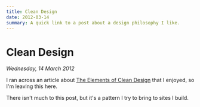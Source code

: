 ```yaml
---
title: Clean Design
date: 2012-03-14
summary: A quick link to a post about a design philosophy I like.
---
```


# Clean Design

*Wednesday, 14 March 2012*

I ran across an article about [The Elements of Clean Design](http://sixrevisions.com/web_design/elements-clean-web-design/) that I enjoyed, so I'm leaving this here.

There isn't much to this post, but it's a pattern I try to bring to sites I build.

